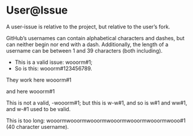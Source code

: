 # User@Issue

A user-issue is relative to the project, but relative to the user’s fork.

GitHub’s usernames can contain alphabetical characters and dashes, but can neither begin nor end with a dash. Additionally, the length of a username can be between 1 and 39 characters (both including).

-   This is a valid issue: wooorm#1;
-   So is this: wooorm#123456789.

They work here
wooorm#1

and here
    wooorm#1

This is not a valid, -wooorm#1; but this is w-w#1, and so is w#1 and ww#1, and w-#1 used to be valid.

This is too long: wooormwooormwooormwooormwooormwooormwooo#1 (40 character username).

